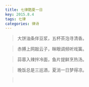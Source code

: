 ```yaml
---
title: 七律酷夏一日
key: 2015.8.4
tags: 七律
categories: 律诗
---
```


<blockquote class="blockquote-center">大饼油条伴豆浆，五杯茶泡寻清香。
</blockquote>
<blockquote class="blockquote-center">赤膊上网敲云子，眯眼调频听戏簧。
</blockquote>
<blockquote class="blockquote-center">蒜蓉入辣拌冷面，鱼片提鲜烹热汤。
</blockquote>
<blockquote class="blockquote-center">晚饭总是三巡酒，夏消一日梦得凉。
</blockquote>
<blockquote class="blockquote-center"></br>
</blockquote>
